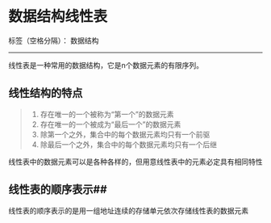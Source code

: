 ﻿# 数据结构线性表

标签（空格分隔）： 数据结构

---

线性表是一种常用的数据结构，它是n个数据元素的有限序列。
## 线性结构的特点 ##
>  1. 存在唯一的一个被称为“第一个”的数据元素
>  2. 存在唯一的一个被成为“最后一个”的数据元素
>  3. 除第一个之外，集合中的每个数据元素均只有一个前驱
>  4. 除最后一个之外，集合中的每个数据元素均只有一个后继

线性表中的数据元素可以是各种各样的，但用意线性表中的元素必定具有相同特性
## 线性表的顺序表示##
线性表的顺序表示的是用一组地址连续的存储单元依次存储线性表的数据元素



